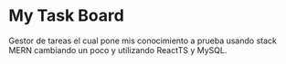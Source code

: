 # My Task Board
Gestor de tareas el cual pone mis conocimiento a prueba usando stack MERN cambiando un poco y utilizando ReactTS y MySQL.
